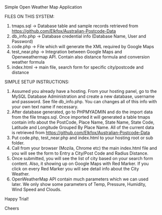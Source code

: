 Simple Open Weather Map Application

FILES ON THIS SYSTEM:
1. tmaps.sql -> Database table and sample records retrieved from https://github.com/Elkfox/Australian-Postcode-Data
2. db_info.php -> Database credential info (Database Name, User and Password)
3. code.php -> File which will generate the XML required by Google Maps
4. test_near.php -> Integration between Google Maps and Openweathermap API. Contain also distance formula and conversion weather formula
5. index.html -> main file, search form for specific city/postcode and distance

SIMPLE SETUP INSTRUCTIONS:
1. Assumed you already have a hosting. From your hosting panel, go to the MySQL Database Administration and create a new database, username and password. See file db_info.php. You can changes all of this info with your own text name if necessary.
2. After database generated, go to PHPMYADMIN and do the import data from the file tmaps.sql. Once imported it will generated a 
table tmaps contain info about the PostCode, Place Name, State Name, State Code, Latitude and Longitude Grouped By Place Name. All of the current data is retrieved from https://github.com/Elkfox/Australian-Postcode-Data
3. Put code.php, test_near.php and index.html to your hosting root or sub folder.
4. Call from your browser (Mozila, Chrome etc) the main index.html file and you will see the form to Entry a City/Post Code and Radius Distance.
5. Once submitted, you will see the list of city based on your search form content. Also, it showing up on Google Maps with Red Marker. If you click on every Red Marker you will see detail info about the City Weather.
6. OpenWeatherMap API contain much parameters which we can used later. We only show some parameters of Temp, Pressure, Humidity, Wind Speed and Clouds.

Happy Trial!

Cheers

